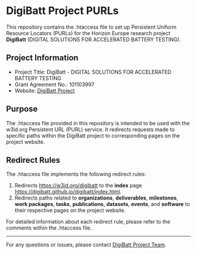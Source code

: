 # DigiBatt Project PURLs

This repository contains the .htaccess file to set up Persistent Uniform Resource Locators (PURLs) for the Horizon Europe research project **DigiBatt** (DIGITAL SOLUTIONS FOR ACCELERATED BATTERY TESTING).

## Project Information

- Project Title: DigiBatt - DIGITAL SOLUTIONS FOR ACCELERATED BATTERY TESTING
- Grant Agreement No.: 101103997
- Website: [DigiBatt Project](https://digibattproject.eu/)

## Purpose

The .htaccess file provided in this repository is intended to be used with the w3id.org Persistent URL (PURL) service. It redirects requests made to specific paths within the DigiBatt project to corresponding pages on the project website.

## Redirect Rules

The .htaccess file implements the following redirect rules:

1. Redirects <https://w3id.org/digibatt> to the **index** page <https://digibatt.github.io/digibatt/index.html>.
2. Redirects paths related to **organizations**, **deliverables**, **milestones**, **work packages**, **tasks**, **publications**, **datasets**, **events**, and **software** to their respective pages on the project website.

For detailed information about each redirect rule, please refer to the comments within the .htaccess file.

---

For any questions or issues, please contact [DigiBatt Project Team](mailto:francesca.watson@sintef.no).
